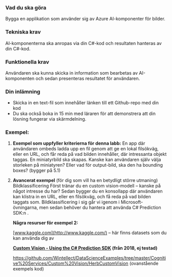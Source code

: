 ### Vad du ska göra

Bygga en applikation som använder sig av Azure AI-komponenter för bilder. 

### Tekniska krav

AI-komponenterna ska anropas via din C#-kod och resultaten hanteras av din C#-kod.

### Funktionella krav

Användaren ska kunna skicka in information som bearbetas av AI-komponenten och sedan presenteras resultatet för användaren.

### Din inlämning

- Skicka in en text-fil som innehåller länken till ett Github-repo med din kod
- Du ska också boka in 15 min med läraren för att demonstrera att din lösning fungerar via skärmdelning.

### Exempel:

1. **Exempel som uppfyller kriterierna för denna labb:** En app där användaren ombeds ladda upp en fil genom att ge en lokal filsökväg, eller en URL, och får reda på vad bilden innehåller, där intressanta objekt taggas. En miniatyrbild ska skapas. Kanske kan användaren själv välja storleken på miniatyren? Eller vad för output-bild, ska den ha bounding boxes? (bygger på 5.1)
2. **Avancerat exempel** (för dig som vill ha en betydligt större utmaning) Bildklassificering Först tränar du en custom vision-modell – kanske på något intresse du har? Sedan bygger du en konsollapp där användaren kan klistra in en URL, eller en filsökväg, och få reda på vad bilden taggats som. Bildklassificering i sig går vi igenom i Microsoft-övningarna, men sedan behöver du hantera att använda C# Prediction SDK:n . 
    
    **Några resurser för exempel 2:**
    
    [www.kaggle.com](http://www.kaggle.com/) – här finns datasets som du kan använda dig av
    
    **[Custom Vision - Using the C# Prediction SDK](https://www.youtube.com/watch?v=wQtZDXJNmUE) (från 2018, ej testad)**
    
    https://github.com/Wintellect/DataScienceExamples/tree/master/Cognitive%20Services/Custom%20Vision/HerbCustomVision (ovanstående exempels kod)
